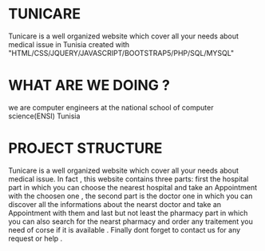 # TUNICARE
Tunicare is a well organized website which cover all your needs about medical issue in Tunisia created with "HTML/CSS/JQUERY/JAVASCRIPT/BOOTSTRAP5/PHP/SQL/MYSQL"
# WHAT ARE WE DOING ?
we are computer engineers at the national school of computer science(ENSI) Tunisia
# PROJECT STRUCTURE
Tunicare is a well organized website which cover all your needs about medical issue. 
In fact , this website contains three parts:
first the hospital part in which you can choose the nearest hospital and take an 
Appointment with the choosen one , the second part is the doctor one in which you can discover all the informations about the nearst doctor and take an
Appointment with them and last but not least the pharmacy part in which you can also search for the nearst pharmacy and order any traitement you need of corse if 
it is available . Finally dont forget to contact us for any request or help . 

